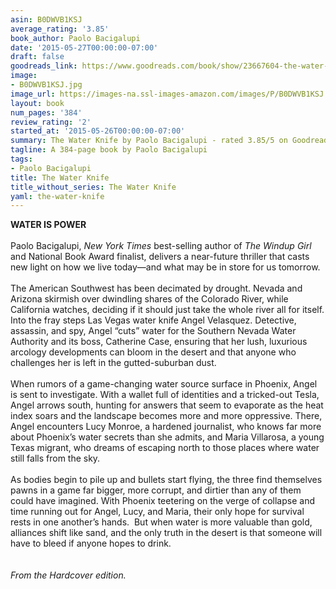 ```yaml
---
asin: B0DWVB1KSJ
average_rating: '3.85'
book_author: Paolo Bacigalupi
date: '2015-05-27T00:00:00-07:00'
draft: false
goodreads_link: https://www.goodreads.com/book/show/23667604-the-water-knife
image:
- B0DWVB1KSJ.jpg
image_url: https://images-na.ssl-images-amazon.com/images/P/B0DWVB1KSJ.01._SCLZZZZZZZ.jpg
layout: book
num_pages: '384'
review_rating: '2'
started_at: '2015-05-26T00:00:00-07:00'
summary: The Water Knife by Paolo Bacigalupi - rated 3.85/5 on Goodreads
tagline: A 384-page book by Paolo Bacigalupi
tags:
- Paolo Bacigalupi
title: The Water Knife
title_without_series: The Water Knife
yaml: the-water-knife
---
```


<b>WATER IS POWER</b><br />  <br /> Paolo Bacigalupi, <i>New York Times</i> best-selling author of <i>The Windup Girl</i> and National Book Award finalist, delivers a near-future thriller that casts new light on how we live today—and what may be in store for us tomorrow.<br /><br /> The American Southwest has been decimated by drought. Nevada and Arizona skirmish over dwindling shares of the Colorado River, while California watches, deciding if it should just take the whole river all for itself. Into the fray steps Las Vegas water knife Angel Velasquez. Detective, assassin, and spy, Angel “cuts” water for the Southern Nevada Water Authority and its boss, Catherine Case, ensuring that her lush, luxurious arcology developments can bloom in the desert and that anyone who challenges her is left in the gutted-suburban dust.<br /><br /> When rumors of a game-changing water source surface in Phoenix, Angel is sent to investigate. With a wallet full of identities and a tricked-out Tesla, Angel arrows south, hunting for answers that seem to evaporate as the heat index soars and the landscape becomes more and more oppressive. There, Angel encounters Lucy Monroe, a hardened journalist, who knows far more about Phoenix’s water secrets than she admits, and Maria Villarosa, a young Texas migrant, who dreams of escaping north to those places where water still falls from the sky.<br /><br /> As bodies begin to pile up and bullets start flying, the three find themselves pawns in a game far bigger, more corrupt, and dirtier than any of them could have imagined. With Phoenix teetering on the verge of collapse and time running out for Angel, Lucy, and Maria, their only hope for survival rests in one another’s hands.  But when water is more valuable than gold, alliances shift like sand, and the only truth in the desert is that someone will have to bleed if anyone hopes to drink.<br /><br /><br /><i>From the Hardcover edition.</i>